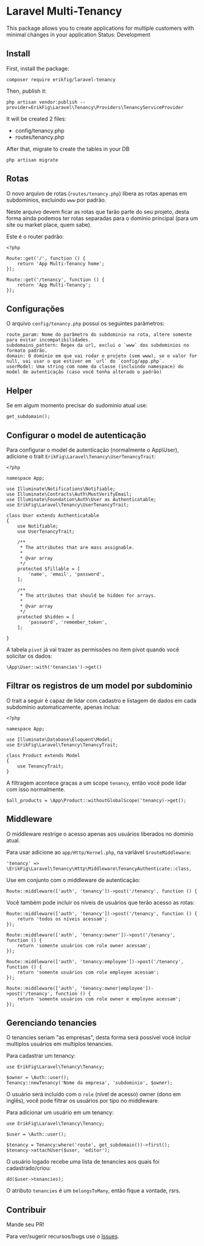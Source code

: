 # Laravel Multi-Tenancy

This package allows you to create applications for multiple customers with minimal changes in your application
Status: Development

## Install

First, install the package:

```
composer require erikfig/laravel-tenancy
```

Then, publish it:

```
php artisan vendor:publish --provider=ErikFig\Laravel\Tenancy\Providers\TenancyServiceProvider
```

It will be created 2 files:

 - config/tenancy.php
 - routes/tenancy.php
 
 
After that, migrate to create the tables in your DB

```
php artisan migrate
```

## Rotas

O novo arquivo de rotas (`routes/tenancy.php`) libera as rotas apenas em subdominios, excluindo `www` por padrão.

Neste arquivo devem ficar as rotas que farão parte do seu projeto, desta forma ainda podemos ter rotas separadas para o domínio principal (para um site ou market place, quem sabe).

Este é o router padrão:

```
<?php

Route::get('/', function () {
    return 'App Multi-Tenancy home';
});

Route::get('/tenancy', function () {
    return 'App Multi-Tenancy';
});

```

## Configurações

O arquivo `config/tenancy.php` possui os seguintes parâmetros:

```
route_param: Nome do parâmetro do subdominio na rota, altere somente para evitar incompatibilidades.
subdomains_pattern: Regex da url, exclui o `www` dos subdominios no formato padrão.
domain: O domínio em que vai rodar o projeto (sem www), se o valor for null, vai usar o que estiver em `url` do `config/app.php`.
userModel: Uma string com nome da classe (incluindo namespace) do model de autenticação (caso você tenha alterado o padrão)
```

## Helper

Se em algum momento precisar do sudominio atual use:

```
get_subdomain();
```

## Configurar o model de autenticação

Para configurar o model de autenticação (normalmente o App\User), adicione o trait `ErikFig\Laravel\Tenancy\UserTenancyTrait`:

```
<?php

namespace App;

use Illuminate\Notifications\Notifiable;
use Illuminate\Contracts\Auth\MustVerifyEmail;
use Illuminate\Foundation\Auth\User as Authenticatable;
use ErikFig\Laravel\Tenancy\UserTenancyTrait;

class User extends Authenticatable
{
    use Notifiable;
    use UserTenancyTrait;

    /**
     * The attributes that are mass assignable.
     *
     * @var array
     */
    protected $fillable = [
        'name', 'email', 'password',
    ];

    /**
     * The attributes that should be hidden for arrays.
     *
     * @var array
     */
    protected $hidden = [
        'password', 'remember_token',
    ];

}

```

A tabela `pivot` já vai trazer as permissões no item pivot quando você solicitar os dados:

```
\App\User::with('tenancies')->get()
```

## Filtrar os registros de um model por subdominio

O trait a seguir é capaz de lidar com cadastro e listagem de dados em cada subdomínio automaticamente, apenas inclua:

```
<?php

namespace App;

use Illuminate\Database\Eloquent\Model;
use ErikFig\Laravel\Tenancy\TenancyTrait;

class Product extends Model
{
    use TenancyTrait;
}

```

A filtragem acontece graças a um scope `tenancy`, então você pode lidar com isso normalmente.

```
$all_products = \App\Product::withoutGlobalScope('tenancy)->get();
```

## Middleware

O middleware restrige o acesso apenas aos usuários liberados no dominio atual.

Para usar adicione ao `app/Http/Kernel.php`, na variável `$routeMiddleware`:

```
'tenancy' => \ErikFig\Laravel\Tenancy\Http\Middleware\TenancyAuthenticate::class,
```

Use em conjunto com o middleware de autenticação:

```
Route::middleware(['auth', 'tenancy'])->post('/tenancy', function () {
```

Você também pode incluir os níveis de usuários que terão acesso as rotas:

```
Route::middleware(['auth', 'tenancy'])->post('/tenancy', function () {
    return 'todos os níveis acessam';
});

Route::middleware(['auth', 'tenancy:owner'])->post('/tenancy', function () {
    return 'somente usuários com role owner acessam';
});

Route::middleware(['auth', 'tenancy:employee'])->post('/tenancy', function () {
    return 'somente usuários com role employee acessam';
});

Route::middleware(['auth', 'tenancy:owner|employee'])->post('/tenancy', function () {
    return 'somente usuários com role owner e employee acessam';
});

```

## Gerenciando tenancies

O tenancies seriam "as empresas", desta forma será possível você incluir multiplos usuários em multiplos tenancies.

Para cadastrar um tenancy:

```
use ErikFig\Laravel\Tenancy\Tenancy;

$owner = \Auth::user();
Tenancy::newTenancy('Nome da empresa', 'subdominio', $owner);
```

O usuário será incluído com o `role` (nível de acesso) owner (dono em inglês), você pode filtrar os usuários por tipo no middleware.

Para adicionar um usuário em um tenancy:

```
use ErikFig\Laravel\Tenancy\Tenancy;

$user = \Auth::user();

$tenancy = Tenancy:where('route', get_subdomain())->first();
$tenancy->attachUser($user, 'editor');
```

O usuário logado recebe uma lista de tenancies aos quais foi cadastrado/criou:

```
dd($user->tenancies);
```

O atributo `tenancies` é um `belongsToMany`, então fique a vontade, rsrs.

## Contribuir

Mande seu PR!

Para ver/sugerir recursos/bugs use o [Issues](https://github.com/erikfig/laravel-multi-tenancy/issues).
